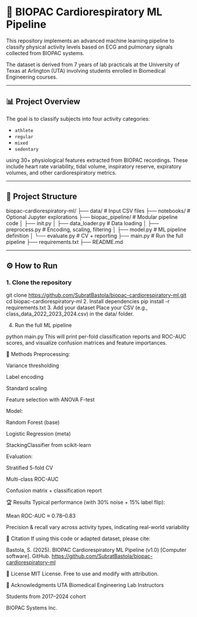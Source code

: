 # 🧠 BIOPAC Cardiorespiratory ML Pipeline

This repository implements an advanced machine learning pipeline to classify physical activity levels based on ECG and pulmonary signals collected from BIOPAC systems.

The dataset is derived from 7 years of lab practicals at the University of Texas at Arlington (UTA) involving students enrolled in Biomedical Engineering courses.

---

## 📊 Project Overview

The goal is to classify subjects into four activity categories:

- `athlete`
- `regular`
- `mixed`
- `sedentary`

using 30+ physiological features extracted from BIOPAC recordings. These include heart rate variability, tidal volume, inspiratory reserve, expiratory volumes, and other cardiorespiratory metrics.

---

## 🧱 Project Structure

biopac-cardiorespiratory-ml/
├── data/ # Input CSV files
├── notebooks/ # Optional Jupyter explorations
├── biopac_pipeline/ # Modular pipeline code
│ ├── init.py
│ ├── data_loader.py # Data loading
│ ├── preprocess.py # Encoding, scaling, filtering
│ ├── model.py # ML pipeline definition
│ └── evaluate.py # CV + reporting
├── main.py # Run the full pipeline
├── requirements.txt
├── README.md



---

## ⚙️ How to Run

### 1. Clone the repository

git clone https://github.com/SubratBastola/biopac-cardiorespiratory-ml.git
cd biopac-cardiorespiratory-ml
2. Install dependencies
pip install -r requirements.txt
3. Add your dataset
Place your CSV (e.g., class_data_2022_2023_2024.csv) in the data/ folder.

4. Run the full ML pipeline

python main.py
This will print per-fold classification reports and ROC-AUC scores, and visualize confusion matrices and feature importances.

🧠 Methods
Preprocessing:

Variance thresholding

Label encoding

Standard scaling

Feature selection with ANOVA F-test

Model:

Random Forest (base)

Logistic Regression (meta)

StackingClassifier from scikit-learn

Evaluation:

Stratified 5-fold CV

Multi-class ROC-AUC

Confusion matrix + classification report

🏆 Results
Typical performance (with 30% noise + 15% label flip):

Mean ROC-AUC ≈ 0.78–0.83

Precision & recall vary across activity types, indicating real-world variability

📌 Citation
If using this code or adapted dataset, please cite:

Bastola, S. (2025). BIOPAC Cardiorespiratory ML Pipeline (v1.0) [Computer software]. GitHub. https://github.com/SubratBastola/biopac-cardiorespiratory-ml

📜 License
MIT License. Free to use and modify with attribution.

🙌 Acknowledgments
UTA Biomedical Engineering Lab Instructors

Students from 2017–2024 cohort

BIOPAC Systems Inc.
